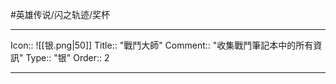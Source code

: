 #英雄传说/闪之轨迹/奖杯 

---

Icon:: ![[银.png|50]]
Title:: "戰鬥大師"
Comment:: "收集戰鬥筆記本中的所有資訊"
Type:: "银"
Order:: 2

---